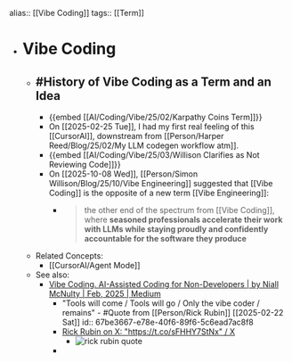 alias:: [[Vibe Coding]]
tags:: [[Term]]

- # Vibe Coding
	- ## #History of Vibe Coding as a Term and an Idea
		- {{embed [[AI/Coding/Vibe/25/02/Karpathy Coins Term]]}}
		- On [[2025-02-25 Tue]], I had my first real feeling of this [[CursorAI]], downstream from [[Person/Harper Reed/Blog/25/02/My LLM codegen workflow atm]].
		- {{embed [[AI/Coding/Vibe/25/03/Willison Clarifies as Not Reviewing Code]]}}
		- On [[2025-10-08 Wed]], [[Person/Simon Willison/Blog/25/10/Vibe Engineering]] suggested that [[Vibe Coding]] is the opposite of a new term [[Vibe Engineering]]:
			- > the other end of the spectrum from [[Vibe Coding]], where **seasoned professionals accelerate their work with LLMs while staying proudly and confidently accountable for the software they produce**
	- Related Concepts:
		- [[CursorAI/Agent Mode]]
	- See also:
		- [Vibe Coding. AI-Assisted Coding for Non-Developers | by Niall McNulty | Feb, 2025 | Medium](https://medium.com/@niall.mcnulty/vibe-coding-b79a6d3f0caa)
			- "Tools will come / Tools will go / Only the vibe coder / remains" - #Quote from [[Person/Rick Rubin]] [[2025-02-22 Sat]]
			  id:: 67be3667-e78e-40f6-89f6-5c6ead7ac8f8
			- [Rick Rubin on X: "https://t.co/sFHHY7StNx" / X](https://x.com/RickRubin/status/1893375684803789001)
				- ![rick rubin quote](https://pbs.twimg.com/media/GkafJm5XcAA1igZ?format=jpg&name=small)
			-